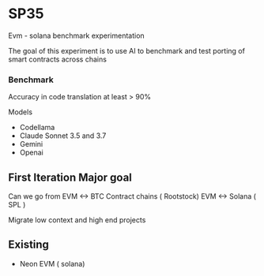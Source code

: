 # SP35
Evm - solana benchmark experimentation

The goal of this experiment is to use AI to benchmark and test porting of smart contracts across chains 

### Benchmark
Accuracy in code translation at least > 90% 

Models 
- Codellama
- Claude Sonnet 3.5 and 3.7
- Gemini
- Openai

## First Iteration Major goal 

Can we go from 
EVM <-> BTC Contract chains ( Rootstock) 
EVM <-> Solana ( SPL ) 


Migrate low context and high end projects 

## Existing 

- Neon EVM ( solana) 

